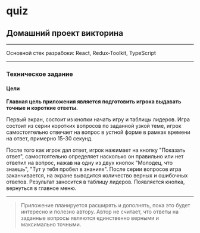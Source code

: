# quiz

## Домашний проект викторина

***
Основной стек разрабоки: React, Redux-Toolkit, TypeScript
***

### Техническое задание

#### __Цели__

__Главная цель приложения является подготовить игрока выдавать точные и короткие ответы.__ 

Первый экран, состоит из кнопки начать игру и таблицы лидеров. Игра состоит из серии коротких вопросов по заданной узкой теме, игрок
самостоятельно отвечает на вопрос в устной форме в рамках времени на ответ, примерно 15-30 секунд. 

После того как игрок дал ответ, игрок нажимает на кнопку "Показать ответ",
самостоятельно определяет насколько он правильно или нет ответил на вопрос, нажав на одну из двух кнопок "Молодец, что
знаешь", "Тут у тебя пробел в знаниях". После серии вопросов игра заканчивается, на экране выводится количество верных и
ошибочных ответов. Результат заносится в таблицу лидеров. Появляется кнопка, вернуться в главное меню.
___

> Приложение планируется расширять и дополнять, пока это будет интересно и полезно автору. Автор не считает, что ответы
> на
> заданные вопросы являются единственно верными и максимально точными.
